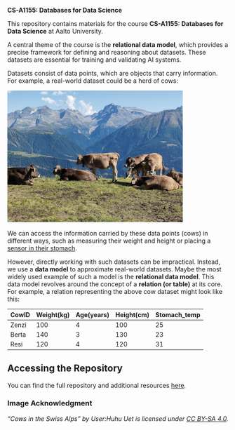 **CS-A1155: Databases for Data Science**

This repository contains materials for the course **CS-A1155: Databases for Data Science** at Aalto University.

A central theme of the course is the **relational data model**, which provides a precise framework for 
defining and reasoning about datasets. These datasets are essential for training and validating AI 
systems.

Datasets consist of data points, which are objects that carry information. For example, a real-world dataset 
could be a herd of cows:

<img src="./assets/Cows_in_the_Swiss_Alps.jpg" alt="Cows in the Swiss Alps" width="400" />

We can access the information carried by these data points (cows) in different ways, such as measuring their 
weight and height or placing a [sensor in their stomach](https://cordis.europa.eu/article/id/422078-trust-your-gut-a-stomach-based-sensor-to-monitor-cow-health).

However, directly working with such datasets can be impractical. Instead, we use a **data model** to approximate 
real-world datasets. Maybe the most widely used example of such a model is the **relational data model**. This data model 
revolves around the concept of a **relation (or table)** at its core. For example, a relation representing the above cow dataset 
might look like this:

| CowID | Weight(kg) | Age(years) | Height(cm) | Stomach_temp |
|--------|------------|-------------|-------------|------------|
| Zenzi  | 100        | 4           | 100         | 25  |
| Berta   | 140        | 3           | 130         |23  |
| Resi   | 120        | 4         | 120         | 31  |



## Accessing the Repository

You can find the full repository and additional resources [here](https://github.com/db4ml/db4ml.github.io).



### Image Acknowledgment

*“Cows in the Swiss Alps” by User:Huhu Uet is licensed under [CC BY-SA 4.0](https://creativecommons.org/licenses/by-sa/4.0/).*
